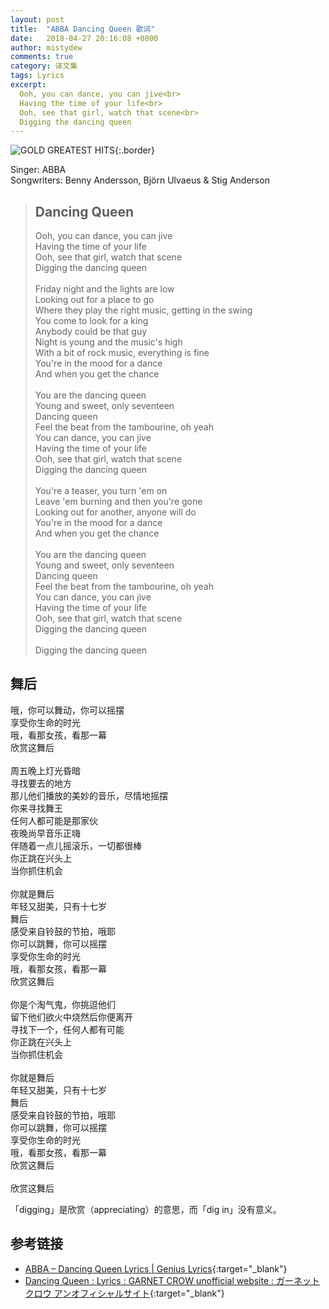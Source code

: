 ```yaml
---
layout: post
title:  "ABBA Dancing Queen 歌词"
date:   2018-04-27 20:16:08 +0800
author: mistydew
comments: true
category: 译文集
tags: Lyrics
excerpt:
  Ooh, you can dance, you can jive<br>
  Having the time of your life<br>
  Ooh, see that girl, watch that scene<br>
  Digging the dancing queen
---
```

![GOLD GREATEST HITS](https://is1-ssl.mzstatic.com/image/thumb/Music128/v4/88/92/4c/88924c01-6fb3-8616-f0b3-881b1ed09e03/source/600x600bb.jpg){:.border}

Singer: ABBA<br>
Songwriters: Benny Andersson, Björn Ulvaeus & Stig Anderson

<blockquote class="original">
  <h2>Dancing Queen</h2>
  <p>
    Ooh, you can dance, you can jive<br>
    Having the time of your life<br>
    Ooh, see that girl, watch that scene<br>
    Digging the dancing queen<br>
    <br>
    Friday night and the lights are low<br>
    Looking out for a place to go<br>
    Where they play the right music, getting in the swing<br>
    You come to look for a king<br>
    Anybody could be that guy<br>
    Night is young and the music's high<br>
    With a bit of rock music, everything is fine<br>
    You're in the mood for a dance<br>
    And when you get the chance<br>
    <br>
    You are the dancing queen<br>
    Young and sweet, only seventeen<br>
    Dancing queen<br>
    Feel the beat from the tambourine, oh yeah<br>
    You can dance, you can jive<br>
    Having the time of your life<br>
    Ooh, see that girl, watch that scene<br>
    Digging the dancing queen<br>
    <br>
    You're a teaser, you turn 'em on<br>
    Leave 'em burning and then you're gone<br>
    Looking out for another, anyone will do<br>
    You're in the mood for a dance<br>
    And when you get the chance<br>
    <br>
    You are the dancing queen<br>
    Young and sweet, only seventeen<br>
    Dancing queen<br>
    Feel the beat from the tambourine, oh yeah<br>
    You can dance, you can jive<br>
    Having the time of your life<br>
    Ooh, see that girl, watch that scene<br>
    Digging the dancing queen<br>
    <br>
    Digging the dancing queen
  </p>
</blockquote>

<div class="translation">
  <h2>舞后</h2>
  <p>
    哦，你可以舞动，你可以摇摆<br>
    享受你生命的时光<br>
    哦，看那女孩，看那一幕<br>
    欣赏这舞后<br>
    <br>
    周五晚上灯光昏暗<br>
    寻找要去的地方<br>
    那儿他们播放的美妙的音乐，尽情地摇摆<br>
    你来寻找舞王<br>
    任何人都可能是那家伙<br>
    夜晚尚早音乐正嗨<br>
    伴随着一点儿摇滚乐，一切都很棒<br>
    你正跳在兴头上<br>
    当你抓住机会<br>
    <br>
    你就是舞后<br>
    年轻又甜美，只有十七岁<br>
    舞后<br>
    感受来自铃鼓的节拍，哦耶<br>
    你可以跳舞，你可以摇摆<br>
    享受你生命的时光<br>
    哦，看那女孩，看那一幕<br>
    欣赏这舞后<br>
    <br>
    你是个淘气鬼，你挑逗他们<br>
    留下他们欲火中烧然后你便离开<br>
    寻找下一个，任何人都有可能<br>
    你正跳在兴头上<br>
    当你抓住机会<br>
    <br>
    你就是舞后<br>
    年轻又甜美，只有十七岁<br>
    舞后<br>
    感受来自铃鼓的节拍，哦耶<br>
    你可以跳舞，你可以摇摆<br>
    享受你生命的时光<br>
    哦，看那女孩，看那一幕<br>
    欣赏这舞后<br>
    <br>
    欣赏这舞后
  </p>
</div>

「digging」是欣赏（appreciating）的意思，而「dig in」没有意义。

## 参考链接

* [ABBA – Dancing Queen Lyrics \| Genius Lyrics](https://genius.com/Abba-dancing-queen-lyrics){:target="_blank"}
* [Dancing Queen : Lyrics : GARNET CROW unofficial website : ガーネットクロウ アンオフィシャルサイト](https://ganekuro.github.io/lyrics/featuring/Dancing-Queen.html){:target="_blank"}
